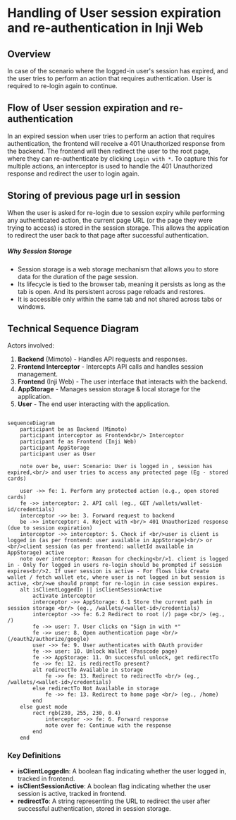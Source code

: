 # Handling of User session expiration and re-authentication in Inji Web

## Overview

In case of the scenario where the logged-in user's session has expired, and the user tries to perform an action that requires authentication. User is required to re-login again to continue.

## Flow of User session expiration and re-authentication


In an expired session when user tries to perform an action that requires authentication, 
the frontend will receive a 401 Unauthorized response from the backend. 
The frontend will then redirect the user to the root page, where they can re-authenticate by clicking `Login with *`. To capture this for multiple actions, an interceptor is used to handle the 401 Unauthorized response and redirect the user to login again.

## Storing of previous page url in session

When the user is asked for re-login due to session expiry while performing any authenticated action, the current page URL (or the page they were trying to access) is stored in the session storage. This allows the application to redirect the user back to that page after successful authentication.

##### Why Session Storage
- Session storage is a web storage mechanism that allows you to store data for the duration of the page session.
- Its lifecycle is tied to the browser tab, meaning it persists as long as the tab is open. And its persistent across page reloads and restores.
- It is accessible only within the same tab and not shared across tabs or windows.

## Technical Sequence Diagram

Actors involved:
1. **Backend** (Mimoto) - Handles API requests and responses.
2. **Frontend Interceptor** - Intercepts API calls and handles session management.
3. **Frontend** (Inji Web) - The user interface that interacts with the backend.
4. **AppStorage** - Manages session storage & local storage for the application.
5. **User** - The end user interacting with the application.

```mermaid

sequenceDiagram
    participant be as Backend (Mimoto)
    participant interceptor as Frontend<br/> Interceptor
    participant fe as Frontend (Inji Web)
    participant AppStorage
    participant user as User
    
    note over be, user: Scenario: User is logged in , session has expired,<br/> and user tries to access any protected page (Eg - stored cards)
    
    user ->> fe: 1. Perform any protected action (e.g., open stored cards)
    fe ->> interceptor: 2. API call (eg., GET /wallets/wallet-id/credentials)
    interceptor ->> be: 3. Forward request to backend
    be ->> interceptor: 4. Reject with <br/> 401 Unauthorized response (due to session expiration)
    interceptor ->> interceptor: 5. Check if <br/>user is client is logged in (as per frontend: user available in AppStorage)<br/> or <br/>client session (as per frontend: walletId available in AppStorage) active
    note over interceptor: Reason for checking<br/>1. client is logged in - Only for logged in users re-login should be prompted if session expires<br/>2. If user session is active - For flows like Create wallet / fetch wallet etc, where user is not logged in but session is active, <br/>we should prompt for re-login in case session expires.
    alt isClientLoggedIn || isClientSessionActive
        activate interceptor
        interceptor ->> AppStorage: 6.1 Store the current path in session storage <br/> (eg., /wallets/<wallet-id>/credentials)
        interceptor ->> fe: 6.2 Redirect to root (/) page <br/> (eg., /)
        fe ->> user: 7. User clicks on "Sign in with *"
        fe ->> user: 8. Open authentication page <br/> (/oauth2/authorize/google)
        user ->> fe: 9. User authenticates with OAuth provider
        fe ->> user: 10. Unlock Wallet (Passcode page)
        fe ->> AppStorage: 11. On successful unlock, get redirectTo
        fe ->> fe: 12. is redirectTo present?
        alt redirectTo Available in storage 
            fe ->> fe: 13. Redirect to redirectTo <br/> (eg., /wallets/<wallet-id>/credentials)
        else redirectTo Not Available in storage
            fe ->> fe: 13. Redirect to home page <br/> (eg., /home)
        end
    else guest mode
        rect rgb(230, 255, 230, 0.4)
            interceptor ->> fe: 6. Forward response
            note over fe: Continue with the response
        end
    end
```

### Key Definitions
- **isClientLoggedIn**: A boolean flag indicating whether the user logged in, tracked in frontend.
- **isClientSessionActive**: A boolean flag indicating whether the user session is active, tracked in frontend.
- **redirectTo**: A string representing the URL to redirect the user after successful authentication, stored in session storage.